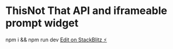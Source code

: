 # ThisNot That API and iframeable prompt widget

npm i && npm run dev
[Edit on StackBlitz ⚡️](https://stackblitz.com/edit/express-simple-h5xbew)
